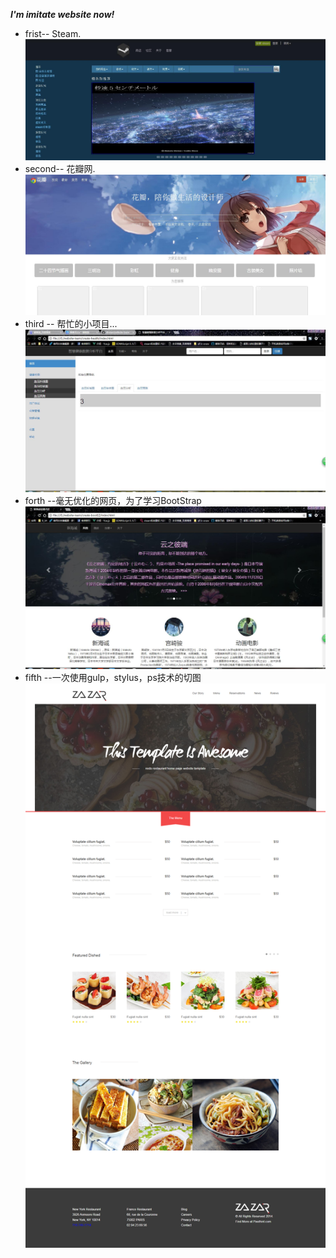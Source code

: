 *__I'm imitate website now!__*

* frist-- Steam.
 ![](https://raw.githubusercontent.com/dirstart/image_bed/master/steam-imitate1.jpg)
* second-- 花瓣网.
![](https://raw.githubusercontent.com/dirstart/image_bed/master/website2.jpg)
* third -- 帮忙的小项目...
![](https://raw.githubusercontent.com/dirstart/image_bed/master/website3.jpg)
* forth --毫无优化的网页，为了学习BootStrap
![](https://raw.githubusercontent.com/dirstart/image_bed/master/website4.jpg)
* fifth --一次使用gulp，stylus，ps技术的切图
![](https://raw.githubusercontent.com/dirstart/image_bed/master/website5.png)

